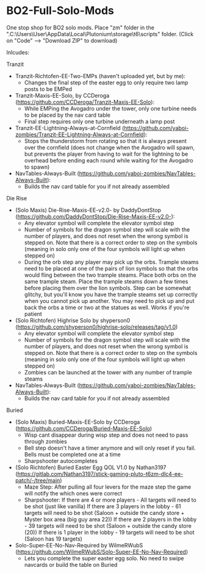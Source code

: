 # BO2-Full-Solo-Mods
One stop shop for BO2 solo mods. Place "zm" folder in the ".C:\Users\User\AppData\Local\Plutonium\storage\t6\scripts" folder. (Click on "Code" --> "Download ZIP" to download)

Inlcudes:

Tranzit
  - Tranzit-Richtofen-EE-Two-EMPs (haven't uploaded yet, but by me): 
    * Changes the final step of the easter egg to only require two lamp posts to be EMPed
  - Tranzit-Maxis-EE-Solo, by CCDeroga (https://github.com/CCDeroga/Tranzit-Maxis-EE-Solo):
    * While EMPing the Avogadro under the tower, only one turbine needs to be placed by the nav card table
    * Final step requires only one turbine underneath a lamp post
  - Tranzit-EE-Lightning-Always-at-Cornfield (https://github.com/yaboi-zombies/Tranzit-EE-Lightning-Always-at-Cornfield):
    * Stops the thunderstorm from rotating so that it is always present over the cornfield (does not change when the Avogadro will spawn, but prevents the player from having to wait for the lightning to be overhead before ending each round while waiting for the Avogadro to spawn)
  - NavTables-Always-Built (https://github.com/yaboi-zombies/NavTables-Always-Built):
    * Builds the nav card table for you if not already assembled
    
Die Rise
  - (Solo Maxis) Die-Rise-Maxis-EE-v2.0- by DaddyDontStop (https://github.com/DaddyDontStop/Die-Rise-Maxis-EE-v2.0-):
    * Any elevator symbol will complete the elevator symbol step
    * Number of symbols for the dragon symbol step will scale with the number of players, and does not reset when the wrong symbol is stepped on. Note that there is a correct order to step on the symbols (meaning in solo only one of the four symbols will light up when stepped on)
    * During the orb step any player may pick up the orbs. Trample steams need to be placed at one of the pairs of lion symbols so that the orbs would fling between the two trample steams. Place both orbs on the same trample steam. Place the trample steams down a few times before placing them over the lion symbols. Step can be somewhat glitchy, but you'll know you have the trample steams set up correctly when you cannot pick up another. You may need to pick up and put back the orbs a time or two at the statues as well. Works if you're patient
  - (Solo Richtofen) Highrise Solo by shyperson0 (https://github.com/shyperson0/highrise-solo/releases/tag/v1.0)
    * Any elevator symbol will complete the elevator symbol step
    * Number of symbols for the dragon symbol step will scale with the number of players, and does not reset when the wrong symbol is stepped on. Note that there is a correct order to step on the symbols (meaning in solo only one of the four symbols will light up when stepped on)
    * Zombies can be launched at the tower with any number of trample steams
  - NavTables-Always-Built (https://github.com/yaboi-zombies/NavTables-Always-Built):
    * Builds the nav card table for you if not already assembled
    
Buried
  - (Solo Maxis) Buried-Maxis-EE-Solo by CCDeroga (https://github.com/CCDeroga/Buried-Maxis-EE-Solo)
    * Wisp cant disappear during wisp step and does not need to pass through zombies
    * Bell step doesn't have a timer anymore and will only reset if you fail. Bells must be completed one at a time
    * Sharpshooter autocompletes
  - (Solo Richtofen) Buried Easter Egg QOL V1.0 by Nathan3197 (https://gitlab.com/Nathan3197/stick-gaming-pluto-t6zm-dlc4-ee-patch/-/tree/main)
    * Maze Step: After pulling all four levers for the maze step the game will notify the which ones were correct
    * Sharpshooter: If there are 4 or more players - All targets will need to be shot (just like vanilla)
                    If there are 3 players in the lobby - 61 targets will need to be shot (Saloon + outside the candy store + Myster box area (big guy area 22))
                    If there are 2 players in the lobby - 39 targets will need to be shot (Saloon + outside the candy store (20))
                    If there is 1 player in the lobby - 19 targets will need to be shot (Saloon has 19 targets)
  - Solo-Super-EE-No-Nav-Required by WilmeRWubS (https://github.com/WilmeRWubS/Solo-Super-EE-No-Nav-Required)
    * Lets you complete the super easter egg solo. No need to swipe navcards or build the table on Buried
     
